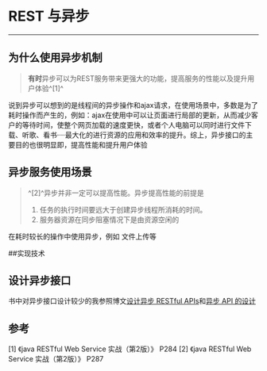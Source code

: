 # REST 与异步
***
## 为什么使用异步机制

>**有时**异步可以为REST服务带来更强大的功能，提高服务的性能以及提升用户体验^[1]^

说到异步可以想到的是线程间的异步操作和ajax请求，在使用场景中，多数是为了耗时操作而产生的，例如：ajax在使用中可以让页面进行局部的更新，从而减少客户的等待时间，使整个网页加载的速度更快，或者个人电脑可以同时进行文件下载、听歌、看书····最大化的进行资源的应用和效率的提升。综上，异步接口的主要目的也很明显即，提高性能和提升用户体验

## 异步服务使用场景

>^[2]^异步并非一定可以提高性能。异步提高性能的前提是
>1. 任务的执行时间要远大于创建异步线程所消耗的时间。
>2. 服务器资源在同步阻塞情况下是由资源空闲的

在耗时较长的操作中使用异步，例如 文件上传等

##实现技术



## 设计异步接口
书中对异步接口设计较少的我参照博文[设计异步 RESTful APIs](http://https://juejin.im/entry/5b39e63ae51d455cd054cddd)和[异步 API 的设计](http://www.ruanyifeng.com/blog/2018/12/async-api-design.html)






## 参考

[1] 《java RESTful Web Service 实战（第2版）》 P284
[2] 《java RESTful Web Service 实战（第2版）》 P287